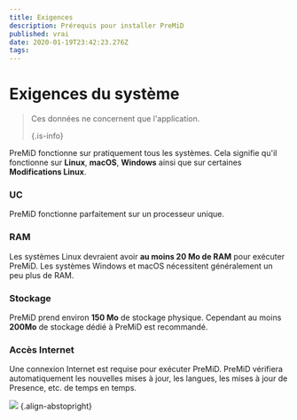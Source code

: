 ```yaml
---
title: Exigences
description: Prérequis pour installer PreMiD
published: vrai
date: 2020-01-19T23:42:23.276Z
tags:
---
```


# Exigences du système

> Ces données ne concernent que l'application. 
> 
> {.is-info}

PreMiD fonctionne sur pratiquement tous les systèmes. Cela signifie qu'il fonctionne sur **Linux**, **macOS**, **Windows** ainsi que sur certaines **Modifications Linux**.

### UC
PreMiD fonctionne parfaitement sur un processeur unique.

### RAM
Les systèmes Linux devraient avoir **au moins 20 Mo de RAM** pour exécuter PreMiD. Les systèmes Windows et macOS nécessitent généralement un peu plus de RAM.

### Stockage
PreMiD prend environ **150 Mo** de stockage physique. Cependant au moins **200Mo** de stockage dédié à PreMiD est recommandé.

### Accès Internet
Une connexion Internet est requise pour exécuter PreMiD. PreMiD vérifiera automatiquement les nouvelles mises à jour, les langues, les mises à jour de Presence, etc. de temps en temps.

![](https://a.icons8.com/ViUXyjOj/f4tFww/svg.svg) {.align-abstopright}